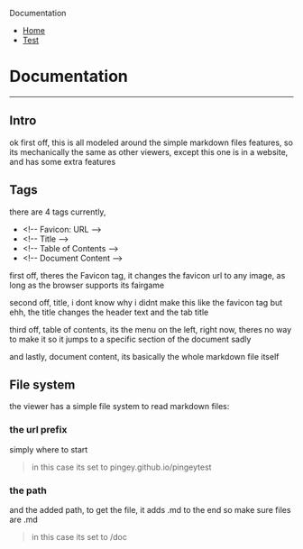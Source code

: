 <!-- Favicon: https://pingey.neocities.org/jinx.jpg -->
<!-- Title -->
Documentation
<!-- Table of Contents -->
- [Home](#)
- [Test](#/README)

<!-- Document Content -->

# Documentation
---
## Intro
ok first off, this is all modeled around the simple markdown files features, so its mechanically the same as other viewers, except this one is in a website, and has some extra features

## Tags
there are 4 tags currently,
- \<!\-\- Favicon: URL \-\-\>
- \<!\-\- Title \-\-\>
- \<!\-\- Table of Contents \-\-\>
- \<!\-\- Document Content \-\-\>

first off, theres the Favicon tag, it changes the favicon url to any image, as long as the browser supports its fairgame

second off, title, i dont know why i didnt make this like the favicon tag but ehh, the title changes the header text and the tab title

third off, table of contents, its the menu on the left, right now, theres no way to make it so it jumps to a specific section of the document sadly

and lastly, document content, its basically the whole markdown file itself

## File system
the viewer has a simple file system to read markdown files:
### the url prefix
simply where to start 
> in this case its set to pingey.github.io/pingeytest
### the path
and the added path, to get the file, it adds .md to the end so make sure files are .md
> in this case its set to /doc
